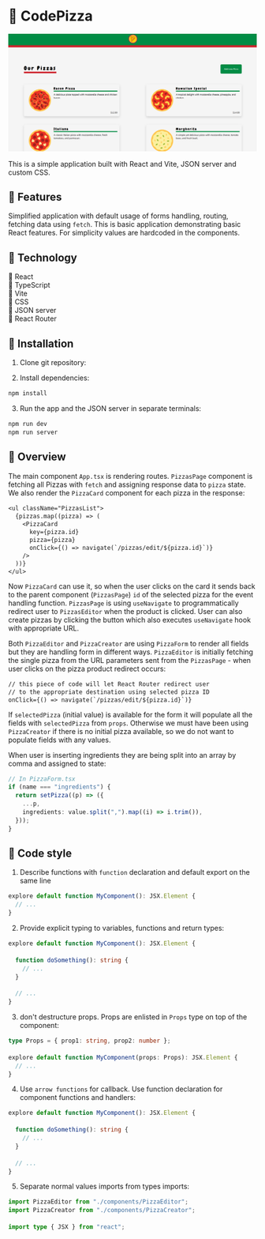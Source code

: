 # 🍕 CodePizza

![screenshot](./screenshots/screenshot.png)

This is a simple application built with React and Vite, JSON server and custom CSS.

## 🍕 Features

Simplified application with default usage of forms handling, routing, fetching data using `fetch`. This is basic application demonstrating basic React features. For simplicity values are hardcoded in the components.

## 🍕 Technology

🚀 React </br>
🚀 TypeScript</br>
🚀 Vite</br>
🚀 CSS</br>
🚀 JSON server</br>
🚀 React Router</br>

## 🍕 Installation

1. Clone git repository:

2. Install dependencies:

```powershell
npm install
```

3. Run the app and the JSON server in separate terminals:

```powershell
npm run dev
npm run server
```

## 🍕 Overview

The main component `App.tsx` is rendering routes. `PizzasPage` component is fetching all Pizzas with `fetch` and assigning response data to `pizza` state. We also render the `PizzaCard` component for each pizza in the response:

```tsx
<ul className="PizzasList">
  {pizzas.map((pizza) => (
    <PizzaCard
      key={pizza.id}
      pizza={pizza}
      onClick={() => navigate(`/pizzas/edit/${pizza.id}`)}
    />
  ))}
</ul>
```

Now `PizzaCard` can use it, so when the user clicks on the card it sends back to the parent component (`PizzasPage`) `id` of the selected pizza for the event handling function. `PizzasPage` is using `useNavigate` to programmatically redirect user to `PizzasEditor` when the product is clicked. User can also create pizzas by clicking the button which also executes `useNavigate` hook with appropriate URL.

Both `PizzaEditor` and `PizzaCreator` are using `PizzaForm` to render all fields but they are handling form in different ways. `PizzaEditor` is initially fetching the single pizza from the URL parameters sent from the `PizzasPage` - when user clicks on the pizza product redirect occurs:

```tsx
// this piece of code will let React Router redirect user
// to the appropriate destination using selected pizza ID
onClick={() => navigate(`/pizzas/edit/${pizza.id}`)}
```

If `selectedPizza` (initial value) is available for the form it will populate all the fields with `selectedPizza` from `props`. Otherwise we must have been using `PizzaCreator` if there is no initial pizza available, so we do not want to populate fields with any values.

When user is inserting ingredients they are being split into an array by comma and assigned to state:

```ts
// In PizzaForm.tsx
if (name === "ingredients") {
  return setPizza((p) => ({
    ...p,
    ingredients: value.split(",").map((i) => i.trim()),
  }));
}
```

## 🍕 Code style

1. Describe functions with `function` declaration and default export on the same line

```ts
explore default function MyComponent(): JSX.Element {
  // ...
}
```

2. Provide explicit typing to variables, functions and return types:

```ts
explore default function MyComponent(): JSX.Element {

  function doSomething(): string {
    // ...
  }

  // ...
}
```

3. don't destructure props. Props are enlisted in `Props` type on top of the component:

```ts
type Props = { prop1: string, prop2: number };

explore default function MyComponent(props: Props): JSX.Element {
  // ...
}
```

4. Use `arrow functions` for callback. Use function declaration for component functions and handlers:

```ts
explore default function MyComponent(): JSX.Element {

  function doSomething(): string {
    // ...
  }

  // ...
}
```

5. Separate normal values imports from types imports:

```ts
import PizzaEditor from "./components/PizzaEditor";
import PizzaCreator from "./components/PizzaCreator";

import type { JSX } from "react";
```
